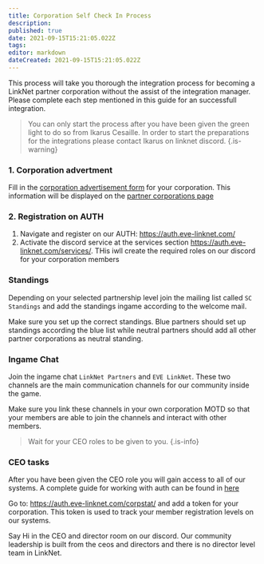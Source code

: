 ```yaml
---
title: Corporation Self Check In Process
description: 
published: true
date: 2021-09-15T15:21:05.022Z
tags: 
editor: markdown
dateCreated: 2021-09-15T15:21:05.022Z
---
```


This process will take you thorough the integration process for becoming a LinkNet partner corporation without the assist of the integration manager. Please complete each step mentioned in this guide for an successfull integration.

> You can only start the process after you have been given the green light to do so from Ikarus Cesaille. In order to start the preparations for the integrations please contact Ikarus on linknet discord.
{.is-warning}

### 1. Corporation advertment
Fill in the [corporation advertisement form](https://docs.google.com/forms/d/e/1FAIpQLSfF9o3Xj_hnyo1oj28Ecm5dK70D3SCWUW79rmyEGC_KH8avUA/viewform) for your corporation. This information will be displayed on the [partner corporations page](https://wiki.eve-linknet.com/en/community/partner-corporations)

### 2. Registration on AUTH
1. Navigate and register on our AUTH: https://auth.eve-linknet.com/
1. Activate the discord service at the services section https://auth.eve-linknet.com/services/. THis iwll create the required roles on our discord for your corporation members

### Standings
Depending on your selected partnership level join the mailing list called `SC Standings` and add the standings ingame according to the welcome mail.

Make sure you set up the correct standings. Blue partners should set up standings according the blue list while neutral partners should add all other partner corporations as neutral standing.

### Ingame Chat
Join the ingame chat `LinkNet Partners` and `EVE LinkNet`. These two channels are the main communication channels for our community inside the game.

Make sure you link these channels in your own corporation MOTD so that your members are able to join the channels and interact with other members.

> Wait for your CEO roles to be given to you.
{.is-info}

### CEO tasks
After you have been given the CEO role you will gain access to all of our systems. A complete guide for working with auth can be found in [here](https://wiki.eve-linknet.com/en/tools/auth)

Go to: https://auth.eve-linknet.com/corpstat/ and add a token for your corporation. This token is used to track your member registration levels on our systems.

Say Hi in the CEO and director room on our discord. Our community leadership is built from the ceos and directors and there is no director level team in LinkNet.





